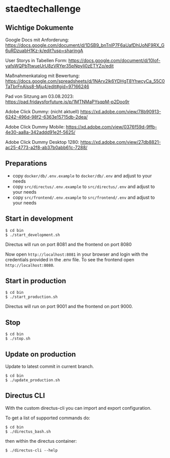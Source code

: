 # staedtechallenge

## Wichtige Dokumente
Google Docs mit Anforderung:
https://docs.google.com/document/d/1DSB9_bnTnlP7F6aUafDhUoNF9RX_G6uRDzuabH1Kz-k/edit?usp=sharingA

User Storys in Tabellen Form:
https://docs.google.com/document/d/10lof-yafsWQPbTtwueUrU8zVRYer35pNpyIi0zETYZo/edit

Maßnahmenkatalog mit Bewertung:
https://docs.google.com/spreadsheets/d/1NArv2lk6YDHgT8YhwcyCa_55C0TaTbrFnAlss8-Mju4/edit#gid=97166246

Pad von Sitzung am 03.08.2023:
https://pad.fridaysforfuture.is/p/1MTNMaPYsqpM-p2Doo9r

Adobe Click Dummy: (nicht aktuell)
https://xd.adobe.com/view/78b90913-6242-496d-98f2-6363e15715db-2dea/

Adobe Click Dummy Mobile:
https://xd.adobe.com/view/0376f59d-9ffb-4e30-aa8a-342addd91e2f-5625/

Adobe Click Dummy Desktop 1280:
https://xd.adobe.com/view/27db8821-ac25-4773-a2f8-ab37b0abb61c-7288/

## Preparations

- copy `docker/db/.env.example` to `docker/db/.env` and adjust to your needs
- copy `src/directus/.env.example` to `src/directus/.env` and adjust to your needs
- copy `src/frontend/.env.example` to `src/frontend/.env` and adjust to your needs

## Start in development

```
$ cd bin
$ ./start_development.sh
```

Directus will run on port 8081 and the frontend on port 8080

Now open `http://localhost:8081` in your browser and login with the credentials provided in the .env file.
To see the frontend open `http://localhost:8080`.

## Start in production

```
$ cd bin
$ ./start_production.sh
```

Directus will run on port 9001 and the frontend on port 9000.

## Stop

```
$ cd bin
$ ./stop.sh
```

## Update on production

Update to latest commit in current branch.

```
$ cd bin
$ ./update_production.sh
```

## Directus CLI

With the custom directus-cli you can import and export configuration.

To get a list of supported commands do:

```
$ cd bin
$ ./directus_bash.sh
```

then within the directus container:

```
$ ./directus-cli --help
```
